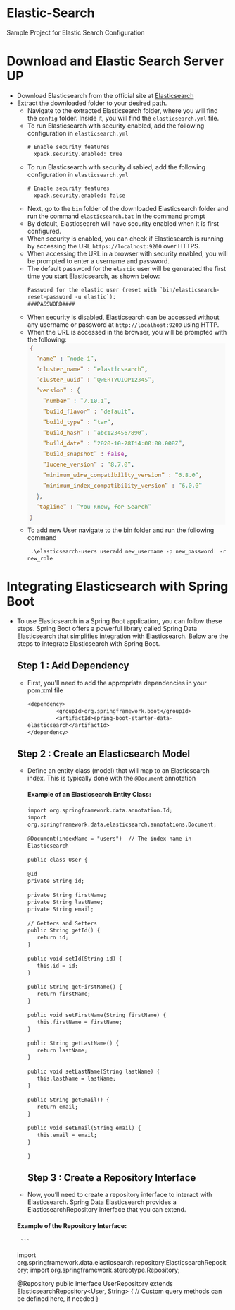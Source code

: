 # Elastic-Search
Sample Project for Elastic Search Configuration

#  Download and Elastic Search Server UP

* Download Elasticsearch from the official site at [Elasticsearch](https://www.elastic.co/downloads/elasticsearch) 
* Extract the downloaded folder to your desired path.
    * Navigate to the extracted Elasticsearch folder, where you will find the `config` folder. Inside it, you will find the `elasticsearch.yml` file. 
    * To run Elasticsearch with security enabled, add the following configuration in `elasticsearch.yml`
      ```
      # Enable security features
        xpack.security.enabled: true
      ```
    * To run Elasticsearch with security disabled, add the following configuration in `elasticsearch.yml`
      ```
      # Enable security features
        xpack.security.enabled: false
      ```
    * Next, go to the `bin` folder of the downloaded Elasticsearch folder and run the command `elasticsearch.bat` in the command prompt
    * By default, Elasticsearch will have security enabled when it is first configured.
    * When security is enabled, you can check if Elasticsearch is running by accessing the URL `https://localhost:9200` over HTTPS.
    * When accessing the URL in a browser with security enabled, you will be prompted to enter a username and password.
    * The default password for the `elastic` user will be generated the first time you start Elasticsearch, as shown below:
        ```
       Password for the elastic user (reset with `bin/elasticsearch-reset-password -u elastic`):
       ###PASSWORD####
         ```
    * When security is disabled, Elasticsearch can be accessed without any username or password at `http://localhost:9200` using HTTP.
    * When the URL is accessed in the browser, you will be prompted with the following:
        ![img.png](img.png)
    * To add new User navigate to the bin folder and run the following command
      ```
       .\elasticsearch-users useradd new_username -p new_password  -r new_role
      ```

# Integrating Elasticsearch with Spring Boot

* To use Elasticsearch in a Spring Boot application, you can follow these steps. Spring Boot offers a powerful library called Spring Data Elasticsearch that simplifies integration with Elasticsearch.
Below are the steps to integrate Elasticsearch with Spring Boot.
  ## Step 1 : Add Dependency
     *   First, you'll need to add the appropriate dependencies in your pom.xml file
         ```
         <dependency>
		          <groupId>org.springframework.boot</groupId>
		          <artifactId>spring-boot-starter-data-elasticsearch</artifactId>
         </dependency>
         ```
    ## Step 2 : Create an Elasticsearch Model
  * Define an entity class (model) that will map to an Elasticsearch index. 
This is typically done with the `@Document` annotation  
    #### Example of an Elasticsearch Entity Class:
     ```
    import org.springframework.data.annotation.Id;
    import org.springframework.data.elasticsearch.annotations.Document;

    @Document(indexName = "users")  // The index name in Elasticsearch
    
    public class User {

    @Id
    private String id;

    private String firstName;
    private String lastName;
    private String email;

    // Getters and Setters
    public String getId() {
        return id;
    }

    public void setId(String id) {
        this.id = id;
    }

    public String getFirstName() {
        return firstName;
    }

    public void setFirstName(String firstName) {
        this.firstName = firstName;
    }

    public String getLastName() {
        return lastName;
    }

    public void setLastName(String lastName) {
        this.lastName = lastName;
    }

    public String getEmail() {
        return email;
    }

    public void setEmail(String email) {
        this.email = email;
    }
    
    }
    ```
    ## Step 3 : Create a Repository Interface
  *  Now, you’ll need to create a repository interface to interact with Elasticsearch.
Spring Data Elasticsearch provides a ElasticsearchRepository interface that you can extend.
  
    #### Example of the Repository Interface:

       ```
    import org.springframework.data.elasticsearch.repository.ElasticsearchRepository;
    import org.springframework.stereotype.Repository;

    @Repository
    public interface UserRepository extends ElasticsearchRepository<User, String> {
                // Custom query methods can be defined here, if needed
    }    
    ```